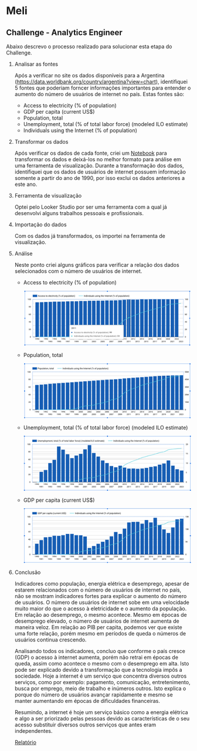 # Meli

## Challenge - Analytics Engineer

Abaixo descrevo o processo realizado para solucionar esta etapa do Challenge.

1. Analisar as fontes
   
   Após a verificar no site os dados disponíveis para a Argentina (https://data.worldbank.org/country/argentina?view=chart), identifiquei 5 fontes que poderiam forncer informações importantes para entender o aumento do número de usuários de internet no país. Estas fontes são:

   - Access to electricity (% of population)
   - GDP per capita (current US$)
   - Population, total
   - Unemployment, total (% of total labor force) (modeled ILO estimate)
   - Individuals using the Internet (% of population)

2. Transformar os dados

   Após verificar os dados de cada fonte, criei um [Notebook](transform_data.ipynb) para transformar os dados e deixá-los no melhor formato para análise em uma ferramenta de visualização. Durante a transformação dos dados, identifiquei que os dados de usuários de internet possuem informação somente a partir do ano de 1990, por isso exclui os dados anteriores a este ano.

3. Ferramenta de visualização

   Optei pelo Looker Studio por ser uma ferramenta com a qual já desenvolvi alguns trabalhos pessoais e profissionais.

4. Importação do dados

   Com os dados já transformados, os importei na ferramenta de visualização.

5. Análise

   Neste ponto criei alguns gráficos para verificar a relação dos dados selecionados com o número de usuários de internet.

      - Access to electricity (% of population)

        ![acesso_eletricidade.png](imgs/acesso_eletricidade.png)
   
      - Population, total

        ![populacao.png](imgs/populacao.png)
 
      - Unemployment, total (% of total labor force) (modeled ILO estimate)

        ![desemprego.png](imgs/desemprego.png)

      - GDP per capita (current US$)

        ![gdp_per_capita.png](imgs/gdp_per_capita.png)

6. Conclusão

    Indicadores como população, energia elétrica e desemprego, apesar de estarem relacionados com o número de usuários de internet no país, não se mostram indicadores fortes para explicar o aumento do número de usuários. O número de usuários de internet sobe em uma velocidade muito maior do que o acesso à eletricidade e o aumento da população. Em relação ao desemprego, o mesmo acontece. Mesmo em épocas de desemprego elevado, o número de usuários de internet aumenta de maneira veloz. Em relação ao PIB per capita, podemos ver que existe uma forte relação, porém mesmo em períodos de queda o números de usuários continua crescendo. 

   Analisando todos os indicadores, concluo que conforme o país cresce (GDP) o acesso à internet aumenta, porém não retrai em épocas de queda, assim como acontece o mesmo com o desemprego em alta. Isto pode ser explicado devido a transformação que a tecnologia impôs a sociedade. Hoje a internet é um serviço que concentra diversos outros serviços, como por exemplo: pagamento, comunicação, entretenimento, busca por emprego, meio de trabalho e inúmeros outros. Isto explica o porque do número de usuários avançar rapidamente e mesmo se manter aumentando em épocas de dificuldades financeiras. 

   Resumindo, a internet é hoje um serviço básico como a energia elétrica e algo a ser priorizado pelas pessoas devido as características de o seu acesso substituir diversos outros serviços que antes eram independentes.

   [Relatório](https://lookerstudio.google.com/reporting/f5c5e153-fc95-443c-b7c8-74e8d445ef57)
    

    
    